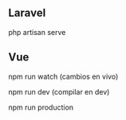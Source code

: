  
 ## Laravel

 php artisan serve

 ## Vue

 npm run watch (cambios en vivo)

 npm run dev (compilar en dev)

 npm run production